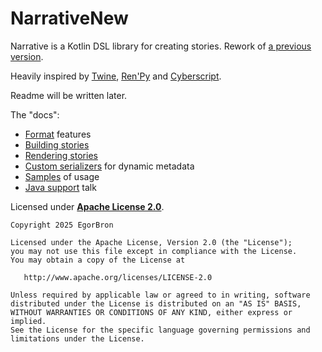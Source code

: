 # NarrativeNew

Narrative is a Kotlin DSL library for creating stories.
Rework of [a previous version](https://github.com/EgorBron/Narrative).

Heavily inspired by [Twine](https://twinery.org/),
[Ren'Py](https://www.renpy.org/) and [Cyberscript](https://github.com/cyberscript77).

Readme will be written later.

The "docs":
* [Format](docs/format.md) features
* [Building stories](docs/build-story.md)
* [Rendering stories](docs/story-renderer.md)
* [Custom serializers](docs/custom-serializers.md) for dynamic metadata
* [Samples](docs/samples.md) of usage
* [Java support](docs/java-support.md) talk

Licensed under [**Apache License 2.0**](LICENSE.txt).

```
Copyright 2025 EgorBron

Licensed under the Apache License, Version 2.0 (the "License");
you may not use this file except in compliance with the License.
You may obtain a copy of the License at

   http://www.apache.org/licenses/LICENSE-2.0

Unless required by applicable law or agreed to in writing, software
distributed under the License is distributed on an "AS IS" BASIS,
WITHOUT WARRANTIES OR CONDITIONS OF ANY KIND, either express or implied.
See the License for the specific language governing permissions and
limitations under the License.
```
